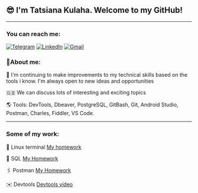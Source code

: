 
## :sunglasses: I'm Tatsiana Kulaha. Welcome to my GitHub!


___


 ### **You can reach me**:

[![Telegram](https://img.shields.io/badge/-Telegram-090909?style=for-the-badge&logo=telegram&logoColor=27A0D9)](https://t.me/tatsianakulaha)
[![LinkedIn](https://img.shields.io/badge/-LinkedIn-090909?style=for-the-badge&logo=linkedin&logoColor=007BB6)](https://www.linkedin.com/in/tatsina-kulaha/)
[![Gmail](https://img.shields.io/badge/-Gmail-090909?style=for-the-badge&logo=gmail&logoColor=1195F5)](kulaha.tatsiana@gmail.com)





### :information_desk_person:**About me:**

:open_book: I'm continuing to make improvements to my technical skills based on the tools i know. I'm always open to new ideas and opportunities  

:uk: We can discuss lots of interesting and exciting topics 

:earth_americas: Tools: DevTools, Dbeaver, PostgreSQL, GitBash, Git, Android Studio, Postman, Charles, Fiddler, VS Code.
_____
### **Some of my work:**

 :pushpin: Linux terminal [My homework](https://github.com/TatsianaKul/Terminal/blob/main/TerminalHW.txt)

 :paperclip: SQL [My Homework](https://github.com/TatsianaKul/Terminal/tree/SQL)

 :paperclips: Postman [My Homework](https://github.com/TatsianaKul/Terminal/tree/Postman)
 
:envelope: Devtools [Devtools video](https://drive.google.com/file/d/1FDYA46KDrJ6A1Lk-kWaQWEYSf3stqEWM/view?usp=sharing)



